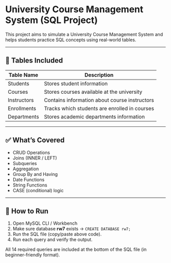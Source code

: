 # University Course Management System (SQL Project)

This project aims to simulate a University Course Management System and helps students practice SQL concepts using real-world tables.

---

## 📌 Tables Included

| Table Name   | Description                                    |
|--------------|-----------------------------------------------|
| Students     | Stores student information                     |
| Courses      | Stores courses available at the university     |
| Instructors  | Contains information about course instructors  |
| Enrollments  | Tracks which students are enrolled in courses  |
| Departments  | Stores academic departments information        |

---

## ✅ What’s Covered

- CRUD Operations  
- Joins (INNER / LEFT)  
- Subqueries  
- Aggregation  
- Group By and Having  
- Date Functions  
- String Functions  
- CASE (conditional) logic  

---

## 🚀 How to Run

1. Open MySQL CLI / Workbench  
2. Make sure database **rw7** exists → `CREATE DATABASE rw7;`  
3. Run the SQL file (copy/paste above code).  
4. Run each query and verify the output.

All 14 required queries are included at the bottom of the SQL file (in beginner-friendly format).

